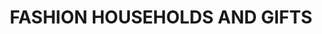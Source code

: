 ---
title: "FASHION HOUSEHOLDS AND GIFTS"
url: /kasaragod/fashion-households-and-gifts/
shop: Allgemein
---